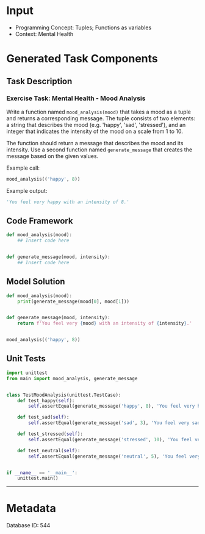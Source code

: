 # Input
- Programming Concept: Tuples; Functions as variables
- Context: Mental Health

# Generated Task Components
## Task Description
### Exercise Task: Mental Health - Mood Analysis

Write a function named `mood_analysis(mood)` that takes a mood as a tuple and returns a corresponding message. The tuple consists of two elements: a string that describes the mood (e.g. 'happy', 'sad', 'stressed'), and an integer that indicates the intensity of the mood on a scale from 1 to 10.

The function should return a message that describes the mood and its intensity. Use a second function named `generate_message` that creates the message based on the given values.

Example call:
```python
mood_analysis(('happy', 8))
```

Example output:
```python
'You feel very happy with an intensity of 8.'
```

## Code Framework
```python
def mood_analysis(mood):
    ## Insert code here


def generate_message(mood, intensity):
    ## Insert code here

```

## Model Solution
```python
def mood_analysis(mood):
    print(generate_message(mood[0], mood[1]))


def generate_message(mood, intensity):
    return f'You feel very {mood} with an intensity of {intensity}.'


mood_analysis(('happy', 8))

```

## Unit Tests
```python
import unittest
from main import mood_analysis, generate_message


class TestMoodAnalysis(unittest.TestCase):
    def test_happy(self):
        self.assertEqual(generate_message('happy', 8), 'You feel very happy with an intensity of 8.')

    def test_sad(self):
        self.assertEqual(generate_message('sad', 3), 'You feel very sad with an intensity of 3.')

    def test_stressed(self):
        self.assertEqual(generate_message('stressed', 10), 'You feel very stressed with an intensity of 10.')

    def test_neutral(self):
        self.assertEqual(generate_message('neutral', 5), 'You feel very neutral with an intensity of 5.')


if __name__ == '__main__':
    unittest.main()

```
___
# Metadata
Database ID: 544
